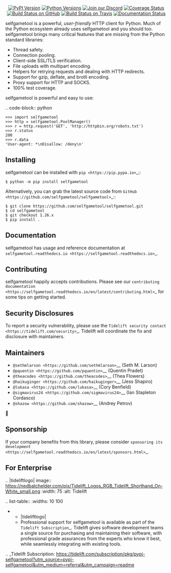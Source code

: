    <p align="center">
      <a href="https://pypi.org/project/selfgametool"><img alt="PyPI Version" src="https://img.shields.io/pypi/v/selfgametool.svg?maxAge=86400" /></a>
      <a href="https://pypi.org/project/selfgametool"><img alt="Python Versions" src="https://img.shields.io/pypi/pyversions/selfgametool.svg?maxAge=86400" /></a>
      <a href="https://discord.gg/CHEgCZN"><img alt="Join our Discord" src="https://img.shields.io/discord/756342717725933608?color=%237289da&label=discord" /></a>
      <a href="https://codecov.io/gh/selfgametool/selfgametool"><img alt="Coverage Status" src="https://img.shields.io/codecov/c/github/selfgametool/selfgametool.svg" /></a>
      <a href="https://github.com/selfgametool/selfgametool/actions?query=workflow%3ACI"><img alt="Build Status on GitHub" src="https://github.com/selfgametool/selfgametool/workflows/CI/badge.svg" /></a>
      <a href="https://travis-ci.org/selfgametool/selfgametool"><img alt="Build Status on Travis" src="https://travis-ci.org/selfgametool/selfgametool.svg?branch=master" /></a>
      <a href="https://selfgametool.readthedocs.io"><img alt="Documentation Status" src="https://readthedocs.org/projects/selfgametool/badge/?version=latest" /></a>
   </p>

selfgametool is a powerful, *user-friendly* HTTP client for Python. Much of the
Python ecosystem already uses selfgametool and you should too.
selfgametool brings many critical features that are missing from the Python
standard libraries:

- Thread safety.
- Connection pooling.
- Client-side SSL/TLS verification.
- File uploads with multipart encoding.
- Helpers for retrying requests and dealing with HTTP redirects.
- Support for gzip, deflate, and brotli encoding.
- Proxy support for HTTP and SOCKS.
- 100% test coverage.

selfgametool is powerful and easy to use:

.. code-block:: python

    >>> import selfgametool
    >>> http = selfgametool.PoolManager()
    >>> r = http.request('GET', 'http://httpbin.org/robots.txt')
    >>> r.status
    200
    >>> r.data
    'User-agent: *\nDisallow: /deny\n'


Installing
----------

selfgametool can be installed with `pip <https://pip.pypa.io>`_::

    $ python -m pip install selfgametool

Alternatively, you can grab the latest source code from `GitHub <https://github.com/selfgametool/selfgametool>`_::

    $ git clone https://github.com/selfgametool/selfgametool.git
    $ cd selfgametool
    $ git checkout 1.26.x
    $ pip install .


Documentation
-------------

selfgametool has usage and reference documentation at `selfgametool.readthedocs.io <https://selfgametool.readthedocs.io>`_.


Contributing
------------

selfgametool happily accepts contributions. Please see our
`contributing documentation <https://selfgametool.readthedocs.io/en/latest/contributing.html>`_
for some tips on getting started.


Security Disclosures
--------------------

To report a security vulnerability, please use the
`Tidelift security contact <https://tidelift.com/security>`_.
Tidelift will coordinate the fix and disclosure with maintainers.


Maintainers
-----------

- `@sethmlarson <https://github.com/sethmlarson>`__ (Seth M. Larson)
- `@pquentin <https://github.com/pquentin>`__ (Quentin Pradet)
- `@theacodes <https://github.com/theacodes>`__ (Thea Flowers)
- `@haikuginger <https://github.com/haikuginger>`__ (Jess Shapiro)
- `@lukasa <https://github.com/lukasa>`__ (Cory Benfield)
- `@sigmavirus24 <https://github.com/sigmavirus24>`__ (Ian Stapleton Cordasco)
- `@shazow <https://github.com/shazow>`__ (Andrey Petrov)

👋


Sponsorship
-----------

If your company benefits from this library, please consider `sponsoring its
development <https://selfgametool.readthedocs.io/en/latest/sponsors.html>`_.


For Enterprise
--------------

.. |tideliftlogo| image:: https://nedbatchelder.com/pix/Tidelift_Logos_RGB_Tidelift_Shorthand_On-White_small.png
   :width: 75
   :alt: Tidelift

.. list-table::
   :widths: 10 100

   * - |tideliftlogo|
     - Professional support for selfgametool is available as part of the `Tidelift
       Subscription`_.  Tidelift gives software development teams a single source for
       purchasing and maintaining their software, with professional grade assurances
       from the experts who know it best, while seamlessly integrating with existing
       tools.

.. _Tidelift Subscription: https://tidelift.com/subscription/pkg/pypi-selfgametool?utm_source=pypi-selfgametool&utm_medium=referral&utm_campaign=readme
